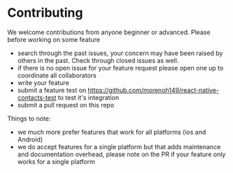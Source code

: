 # Contributing

We welcome contributions from anyone beginner or advanced. Please before working on some feature

* search through the past issues, your concern may have been raised by others in the past. Check through
closed issues as well.
* if there is no open issue for your feature request please open one up to coordinate all collaborators
* write your feature
* submit a feature test on https://github.com/morenoh149/react-native-contacts-test to test it's integration
* submit a pull request on this repo

Things to note:

* we much more prefer features that work for all platforms (ios and Android)
* we do accept features for a single platform but that adds maintenance and documentation overhead,
please note on the PR if your feature only works for a single platform
